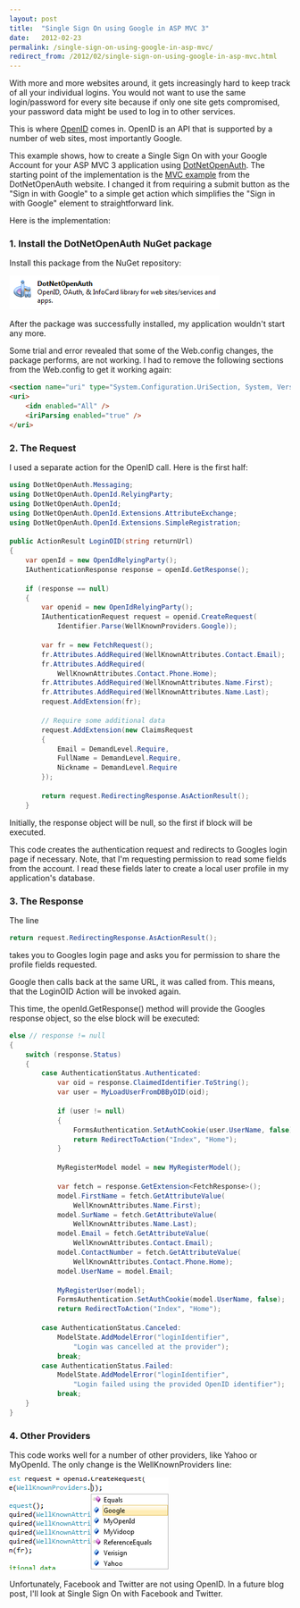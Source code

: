```yaml
---
layout: post
title:  "Single Sign On using Google in ASP MVC 3"
date:   2012-02-23
permalink: /single-sign-on-using-google-in-asp-mvc/
redirect_from: /2012/02/single-sign-on-using-google-in-asp-mvc.html
---
```

With more and more websites around, it gets increasingly hard to keep track of all your individual logins. You would not want to use the same login/password for every site because if only one site gets compromised, your password data might be used to log in to other services.

This is where [OpenID](http://www.openid.co.uk/) comes in. OpenID is an API that is supported by a number of web sites, most importantly Google.

This example shows, how to create a Single Sign On with your Google Account for your 
ASP MVC 3 application using [DotNetOpenAuth](http://www.dotnetopenauth.net/). The 
starting point of the implementation is the [MVC example](http://www.dotnetopenauth.net/developers/help/programmatic-openid-relying-party/) 
from the DotNetOpenAuth website. I changed it from requiring a submit button as the "Sign in with Google" to a simple get action which simplifies the "Sign in with Google" element to straightforward link.

Here is the implementation:

### 1. Install the DotNetOpenAuth NuGet package

Install this package from the NuGet repository:

![Openauth1](/assets/images/openauth1.png)

After the package was successfully installed, my application wouldn't start any more.

Some trial and error revealed that some of the Web.config changes, the package performs, are not working. I had to remove the following sections from the Web.config to get it working again:
```html
<section name="uri" type="System.Configuration.UriSection, System, Version=2.0.0.0, Culture=neutral, PublicKeyToken=b77a5c561934e089" />
<uri>
    <idn enabled="All" />
    <iriParsing enabled="true" />
</uri>
```

### 2. The Request

I used a separate action for the OpenID call. Here is the first half:
```csharp
using DotNetOpenAuth.Messaging;
using DotNetOpenAuth.OpenId.RelyingParty;
using DotNetOpenAuth.OpenId;
using DotNetOpenAuth.OpenId.Extensions.AttributeExchange;
using DotNetOpenAuth.OpenId.Extensions.SimpleRegistration;

public ActionResult LoginOID(string returnUrl)
{
    var openId = new OpenIdRelyingParty();
    IAuthenticationResponse response = openId.GetResponse();

    if (response == null)
    {
        var openid = new OpenIdRelyingParty();
        IAuthenticationRequest request = openid.CreateRequest(
            Identifier.Parse(WellKnownProviders.Google));

        var fr = new FetchRequest();
        fr.Attributes.AddRequired(WellKnownAttributes.Contact.Email);
        fr.Attributes.AddRequired(
            WellKnownAttributes.Contact.Phone.Home);
        fr.Attributes.AddRequired(WellKnownAttributes.Name.First);
        fr.Attributes.AddRequired(WellKnownAttributes.Name.Last);
        request.AddExtension(fr);

        // Require some additional data
        request.AddExtension(new ClaimsRequest
        {
            Email = DemandLevel.Require,
            FullName = DemandLevel.Require,
            Nickname = DemandLevel.Require
        });

        return request.RedirectingResponse.AsActionResult();
    }
```
Initially, the response object will be null, so the first if block will be executed.

This code creates the authentication request and redirects to Googles login page if necessary. Note, that I'm requesting permission to read some fields from the account. I read these fields later to create a local user profile in my application's database.

### 3. The Response

The line
```csharp
return request.RedirectingResponse.AsActionResult();
```
takes you to Googles login page and asks you for permission to share the profile fields requested.

Google then calls back at the same URL, it was called from. This means, that the LoginOID Action will be invoked again.

This time, the openId.GetResponse() method will provide the Googles response object, so the else block will be executed:
```csharp
else // response != null
{
    switch (response.Status)
    {
        case AuthenticationStatus.Authenticated:
            var oid = response.ClaimedIdentifier.ToString();
            var user = MyLoadUserFromDBByOID(oid);

            if (user != null)
            {
                FormsAuthentication.SetAuthCookie(user.UserName, false);
                return RedirectToAction("Index", "Home");
            }

            MyRegisterModel model = new MyRegisterModel();

            var fetch = response.GetExtension<FetchResponse>();
            model.FirstName = fetch.GetAttributeValue(
                WellKnownAttributes.Name.First);
            model.SurName = fetch.GetAttributeValue(
                WellKnownAttributes.Name.Last);
            model.Email = fetch.GetAttributeValue(
                WellKnownAttributes.Contact.Email);
            model.ContactNumber = fetch.GetAttributeValue(
                WellKnownAttributes.Contact.Phone.Home);
            model.UserName = model.Email;

            MyRegisterUser(model);
            FormsAuthentication.SetAuthCookie(model.UserName, false);
            return RedirectToAction("Index", "Home");

        case AuthenticationStatus.Canceled:
            ModelState.AddModelError("loginIdentifier",
                "Login was cancelled at the provider");
            break;
        case AuthenticationStatus.Failed:
            ModelState.AddModelError("loginIdentifier",
                "Login failed using the provided OpenID identifier");
            break;
    }
}
```
### 4. Other Providers
This code works well for a number of other providers, like Yahoo or MyOpenId. The only change is the WellKnownProviders line:

![Openauth2](/assets/images/openauth2.png)

Unfortunately, Facebook and Twitter are not using OpenID. In a future blog post, I'll look at Single Sign On with Facebook and Twitter.
